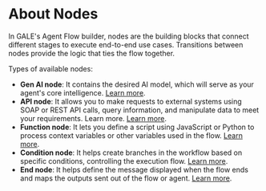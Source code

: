 # About Nodes

In GALE's Agent Flow builder, nodes are the building blocks that connect different stages to execute end-to-end use cases. Transitions between nodes provide the logic that ties the flow together. 


Types of available nodes:

* **Gen AI node**: It contains the desired AI model, which will serve as your agent's core intelligence. [Learn more](../types-of-nodes/gen-ai-node.md).
* **API node**: It allows you to make requests to external systems using SOAP or REST API calls, query information, and manipulate data to meet your requirements. Learn more. [Learn more](../types-of-nodes/api-node.md).
* **Function node**: It lets you define a script using JavaScript or Python to process context variables or other variables used in the flow. [Learn more](../types-of-nodes/function-node.md).
* **Condition node**: It helps create branches in the workflow based on specific conditions, controlling the execution flow. [Learn more](../types-of-nodes/condition-node.md).
* **End node**: It helps define the message displayed when the flow ends and maps the outputs sent out of the flow or agent. [Learn more](../types-of-nodes/end-node.md).
